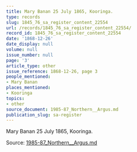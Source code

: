 ```yaml
---
title: Mary Banan 25 July 1865, Kooringa.
type: records
slug: 1845_76_sa_register_content_22554
url: /records/1845_76_sa_register_content_22554/
record_id: 1845_76_sa_register_content_22554
date: '1868-12-26'
date_display: null
volume: null
issue_number: null
page: '3'
article_type: other
issue_reference: 1868-12-26, page 3
people_mentioned:
- Mary Banan
places_mentioned:
- Kooringa
topics:
- other
source_document: 1985-87_Northern__Argus.md
publication_slug: sa-register
---
```


Mary Banan 25 July 1865, Kooringa.

Source: [1985-87_Northern__Argus.md](/downloads/markdown/1985-87_Northern__Argus.md)
